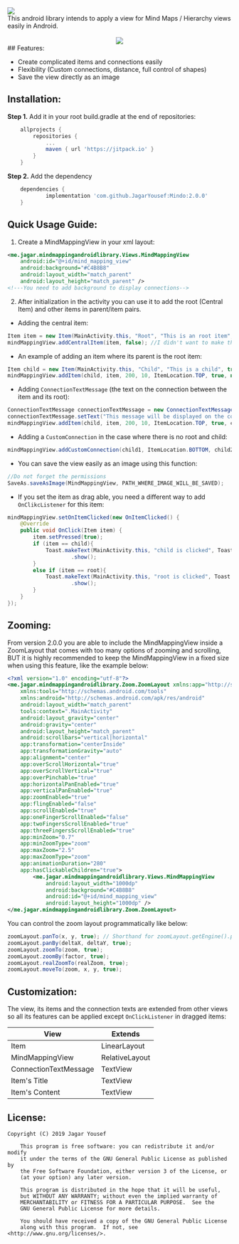 <img src="https://img.shields.io/github/license/JagarYousef/Mindo.svg" />
<br>
This android library intends to apply a view for Mind Maps / Hierarchy views easily in Android.
<br><br>
<center><img src="https://user-images.githubusercontent.com/41321155/58798331-051c1700-860b-11e9-9359-7a2b21eea069.gif"></img></center>
## Features: 

- Create complicated items and connections easily
- Flexibility (Custom connections, distance, full control of shapes)
- Save the view directly as an image



## Installation:

**Step 1.** Add it in your root build.gradle at the end of repositories:

```groovy
	allprojects {
		repositories {
			...
			maven { url 'https://jitpack.io' }
		}
	}
```

**Step 2.** Add the dependency

```groovy
	dependencies {
	        implementation 'com.github.JagarYousef:Mindo:2.0.0'
	}
```



## Quick Usage Guide:

1. Create a MindMappingView in your xml layout: 

```xml
<me.jagar.mindmappingandroidlibrary.Views.MindMappingView
    android:id="@+id/mind_mapping_view"
    android:background="#C4B8B8"
    android:layout_width="match_parent"
    android:layout_height="match_parent" />
<!---You need to add background to display connections-->
```

2. After initialization in the activity you can use it to add the root (Central Item) and other items  in parent/item pairs.



- Adding the central item: 

```java
Item item = new Item(MainActivity.this, "Root", "This is an root item", true);
mindMappingView.addCentralItem(item, false); //I didn't want to make the root drag able
```



- An example of adding an item where its parent is the root item:

```java
Item child = new Item(MainActivity.this, "Child", "This is a child", true);
mindMappingView.addItem(child, item, 200, 10, ItemLocation.TOP, true, null); //It will be drag able but there will not be a text on the connection between the root and the child
```



- Adding `ConnectionTextMessage` (the text on the connection between the item and its root):

```java
ConnectionTextMessage connectionTextMessage = new ConnectionTextMessage(MainActivity.this);
connectionTextMessage.setText("This message will be displayed on the connection between Child and Root");
mindMappingView.addItem(child, item, 200, 10, ItemLocation.TOP, true, connectionTextMessage); //It will be drag able and there will be a text on the connection between the root and the child
```



- Adding a `CustomConnection` in the case where there is no root and child: 

```java
mindMappingView.addCustomConnection(child1, ItemLocation.BOTTOM, child2, ItemLocation.RIGHT, connectionTextMessage,  5,"#000000", 10, 15);
```



- You can save the view easily as an image using this function: 

```java
//Do not forget the permissions
SaveAs.saveAsImage(MindMappingView, PATH_WHERE_IMAGE_WILL_BE_SAVED);
```



- If you set the item as drag able, you need a different way to add `OnClikcListener` for this item: 

```java
mindMappingView.setOnItemClicked(new OnItemClicked() {
    @Override
    public void OnClick(Item item) {
        item.setPressed(true);
        if (item == child){
            Toast.makeText(MainActivity.this, "child is clicked", Toast.LENGTH_LONG)
                    .show();
        }
        else if (item == root){
            Toast.makeText(MainActivity.this, "root is clicked", Toast.LENGTH_LONG)
                    .show();
        }
    }
});
```



## Zooming:

From version 2.0.0 you are able to include the MindMappingView inside a ZoomLayout that comes with too many options of  zooming and scrolling, BUT it is highly recommended to keep the MindMappingView in a fixed size when using this feature,  like the example below: 
```xml
<?xml version="1.0" encoding="utf-8"?>
<me.jagar.mindmappingandroidlibrary.Zoom.ZoomLayout xmlns:app="http://schemas.android.com/apk/res-auto"
    xmlns:tools="http://schemas.android.com/tools"
    xmlns:android="http://schemas.android.com/apk/res/android"
    android:layout_width="match_parent"
    tools:context=".MainActivity"
    android:layout_gravity="center"
    android:gravity="center"
    android:layout_height="match_parent"
    android:scrollbars="vertical|horizontal"
    app:transformation="centerInside"
    app:transformationGravity="auto"
    app:alignment="center"
    app:overScrollHorizontal="true"
    app:overScrollVertical="true"
    app:overPinchable="true"
    app:horizontalPanEnabled="true"
    app:verticalPanEnabled="true"
    app:zoomEnabled="true"
    app:flingEnabled="false"
    app:scrollEnabled="true"
    app:oneFingerScrollEnabled="false"
    app:twoFingersScrollEnabled="true"
    app:threeFingersScrollEnabled="true"
    app:minZoom="0.7"
    app:minZoomType="zoom"
    app:maxZoom="2.5"
    app:maxZoomType="zoom"
    app:animationDuration="280"
    app:hasClickableChildren="true">
        <me.jagar.mindmappingandroidlibrary.Views.MindMappingView
            android:layout_width="1000dp"
            android:background="#C4B8B8"
            android:id="@+id/mind_mapping_view"
            android:layout_height="1000dp" />
</me.jagar.mindmappingandroidlibrary.Zoom.ZoomLayout>
```
You can  control the zoom layout programmatically like below:
```java
zoomLayout.panTo(x, y, true); // Shorthand for zoomLayout.getEngine().panTo(x, y, true)
zoomLayout.panBy(deltaX, deltaY, true);
zoomLayout.zoomTo(zoom, true);
zoomLayout.zoomBy(factor, true);
zoomLayout.realZoomTo(realZoom, true);
zoomLayout.moveTo(zoom, x, y, true);
```

## Customization:

The view, its items and the connection texts are extended from other views so all its features can be applied except `OnClickListener` in dragged items: 

| View                  | Extends        |
|-----------------------|----------------|
| Item                  | LinearLayout   |
| MindMappingView       | RelativeLayout |
| ConnectionTextMessage | TextView       |
| Item's Title          | TextView       |
| Item's Content        | TextView       |



## License:

```
Copyright (C) 2019 Jagar Yousef

    This program is free software: you can redistribute it and/or modify
    it under the terms of the GNU General Public License as published by
    the Free Software Foundation, either version 3 of the License, or
    (at your option) any later version.

    This program is distributed in the hope that it will be useful,
    but WITHOUT ANY WARRANTY; without even the implied warranty of
    MERCHANTABILITY or FITNESS FOR A PARTICULAR PURPOSE.  See the
    GNU General Public License for more details.

    You should have received a copy of the GNU General Public License
    along with this program.  If not, see <http://www.gnu.org/licenses/>.
```

